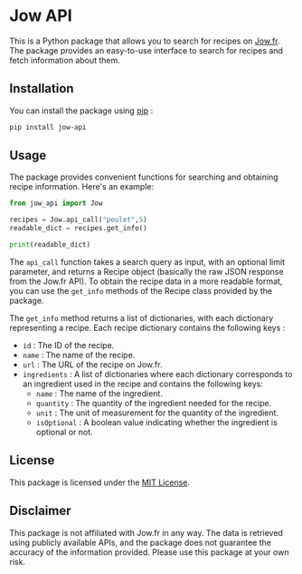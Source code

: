 # Jow API

This is a Python package that allows you to search for recipes on [Jow.fr](https://Jow.fr). The package provides an easy-to-use interface to search for recipes and fetch information about them.

## Installation

You can install the package using [pip](https://pip.pypa.io/en/stable/) : 

```bash
pip install jow-api
```

## Usage
The package provides convenient functions for searching and obtaining recipe information. Here's an example:

```python
from jow_api import Jow

recipes = Jow.api_call("poulet",5)
readable_dict = recipes.get_info()

print(readable_dict)

```
The `api_call` function takes a search query as input, with an optional limit parameter,  and returns a Recipe object (basically the raw JSON response from the Jow.fr API). To obtain the recipe data in a more readable format, you can use the `get_info`  methods of the Recipe class provided by the package.

The `get_info` method returns a list of dictionaries, with each dictionary representing a recipe. Each recipe dictionary contains the following keys :


* `id` : The ID of the recipe.
* `name` : The name of the recipe.
* `url` : The URL of the recipe on Jow.fr.
* `ingredients` : A list of dictionaries where each dictionary corresponds to an ingredient used in the recipe and contains the following keys:
    * `name` : The name of the ingredient.
    * `quantity` : The quantity of the ingredient needed for the recipe.
    * `unit` : The unit of measurement for the quantity of the ingredient.
    * `isOptional` : A boolean value indicating whether the ingredient is optional or not.



## License

This package is licensed under the [MIT License](https://choosealicense.com/licenses/mit/).


## Disclaimer
This package is not affiliated with Jow.fr in any way. The data is retrieved using publicly available APIs, and the package does not guarantee the accuracy of the information provided. Please use this package at your own risk.

